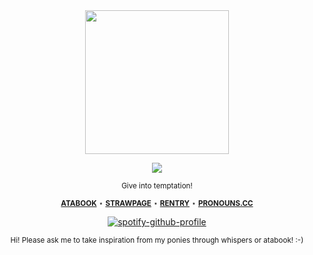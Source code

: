 <div align="center">

<img src="https://files.catbox.moe/xqhsj7.png" width="230px">

![](https://komarev.com/ghpvc/?username=THATGREATDAY&color=86282c&label=Thieves)

<sup> Give into temptation! </sup>

<div align="center">

<sup> [**ATABOOK**](https://tvworld.atabook.org) ⋆ [**STRAWPAGE**](https://akeeshu.straw.page) ⋆ [**RENTRY**](https://rentry.co/CYBERTV) ⋆ [**PRONOUNS.CC**](https://pronouns.cc/@illminx)</sup>

[![spotify-github-profile](https://spotify-github-profile.kittinanx.com/api/view?uid=f2n6prthunxkl481yp07tfdlz&cover_image=true&theme=natemoo-re&show_offline=false&background_color=121212&interchange=false&bar_color=992d1a&bar_color_cover=false)](https://github.com/kittinan/spotify-github-profile)

<sup> Hi! Please ask me to take inspiration from my ponies through whispers or atabook! :-) </sup>
